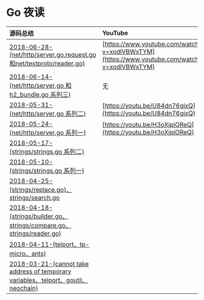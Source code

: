 # Go 夜读

| 源码总结 | YouTube |
|:----|:----|
| [2018-06-28-(net/http/server.go,request.go和net/textproto/reader.go)](./20180628/README.md)| [https://www.youtube.com/watch?v=xodlVBWxTYM](https://www.youtube.com/watch?v=xodlVBWxTYM) |
| [2018-06-14-(net/http/server.go 和 h2_bundle.go 系列三)](./20180614/README.md) | 无
| [2018-05-31-(net/http/server.go 系列二)](./20180531/README.md) | [https://youtu.be/U84dn76gixQ](https://youtu.be/U84dn76gixQ)
| [2018-05-24-(net/http/server.go 系列一)](./20180524/README.md) | [https://youtu.be/H3oXjpiOReQ](https://youtu.be/H3oXjpiOReQ)
| [2018-05-17-(strings/strings.go 系列二)](./20180517/README.md)||
| [2018-05-10-(strings/strings.go 系列一)](./20180510/README.md)||
| [2018-04-25-(strings/replace.go)、strings/search.go](./20180425/README.md)||
| [2018-04-18-(strings/builder.go、strings/compare.go、strings/reader.go)](./20180418/README.md) ||
| [2018-04-11-(telport、tp-micro、ants)](./20180411/README.md) | |
| [2018-03-21-(cannot take address of temporary variables、telport、goutil、neochain)](./20180321/README.md) | |
